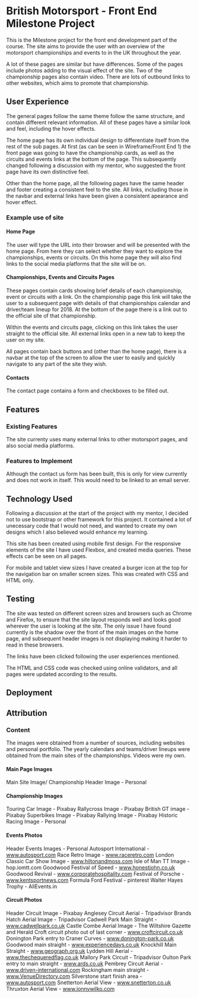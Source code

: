 # British Motorsport - Front End Milestone Project

This is the Milestone project for the front end development part of the course. The site aims to provide the user with an overview of the motorsport championships and events to in the UK throughout the year.

A lot of these pages are similar but have differences. Some of the pages include photos adding to the visual effect of the site. Two of the championship pages also contain video. There are lots of outbound links to other websites, which aims to promote that championship.

## User Experience

The general pages follow the same theme follow the same structure, and contain different relevant information. All of these pages have a similar look and feel, including the hover effects.

The home page has its own individual design to differentiate itself from the rest of the sub pages. At first (as can be seen in Wireframe/Front End 1) the front page was going to have the championship cards, as well as the circuits and events links at the bottom of the page. This subsequently changed following a discussion with my mentor, who suggested the front page have its own distinctive feel. 

Other than the home page, all the following pages have the same header and footer creating a consistent feel to the site. All links, including those in the navbar and external links have been given a consistent apearance and hover effect.

### Example use of site
#### Home Page
The user will type the URL into their browser and will be presented with the home page. From here they can select whether they want to explore the championships, events or circuits. On this home page they will also find links to the social media platforms that the site will be on. 

#### Championships, Events and Circuits Pages
These pages contain cards showing brief details of each championship, event or circuits with a link. On the championship page this link will take the user to a subsequent page with details of that championships calendar and driver/team lineup for 2018. At the bottom of the page there is a link out to the official site of that championship.

Within the events and circuits page, clicking on this link takes the user straight to the official site. All external links open in a new tab to keep the user on my site.

All pages contain back buttons and (other than the home page), there is a navbar at the top of the screen to allow the user to easily and quickly navigate to any part of the site they wish.

#### Contacts
The contact page contains a form and checkboxes to be filled out.

## Features
### Existing Features
The site currenty uses many external links to other motorsport pages, and also social media platforms.

### Features to Implement
Although the contact us form has been built, this is only for view currently and does not work in itself. This would need to be linked to an email server.

## Technology Used
Following a discussion at the start of the project with my mentor, I decided not to use bootstrap or other framework for this project. It contained a lot of unecessary code that I would not need, and wanted to create my own designs which I also believed would enhance my learning.

This site has been created using mobile first design. For the responsive elements of the site I have used Flexbox, and created media queries. These effects can be seen on all pages.

For mobile and tablet view sizes I have created a burger icon at the top for the navigation bar on smaller screen sizes. This was created with CSS and HTML only. 

## Testing
The site was tested on different screen sizes and browsers such as Chrome and Firefox, to ensure that the site layout responds well and looks good wherever the user is looking at the site. The only issue I have found currently is the shadow over the front of the main images on the home page, and subsequent header images is not displaying making it harder to read in these browsers.

The links have been clicked following the user experiences mentioned.

The HTML and CSS code was checked using online validators, and all pages were updated according to the results. 

## Deployment

## Attribution
### Content
The images were obtained from a number of sources, including websites and personal portfolio. The yearly calendars and teams/driver lineups were obtained from the main sites of the championships. Videos were my own.

#### Main Page Images
Main Site Image/ Championship Header Image - Personal

#### Championship Images
Touring Car Image - Pixabay
Rallycross Image - Pixabay
British GT image - Pixabay
Superbikes Image - Pixabay
Rallying Image - Pixabay
Historic Racing Image - Personal

#### Events Photos
Header Events Images - Personal
Autosport International - www.autosport.com
Race Retro Image - www.raceretro.com
London Classic Car Show Image - www.hiltonandmoss.com
Isle of Man TT Image - hop.iomtt.com
Goodwood Festival of Speed - www.honestjohn.co.uk
Goodwood Revival - www.corporatehospitality.com
Festival of Porsche - www.kentsportnews.com
Formula Ford Festival - pinterest
Walter Hayes Trophy - AllEvents.in

#### Circuit Photos
Header Circuit Image - Pixabay
Anglesey Circuit Aerial - Tripadvisor
Brands Hatch Aerial Image - Tripadvisor
Cadwell Park Main Straight - www.cadwellpark.co.uk
Castle Combe Aerial Image - The Wiltshire Gazette and Herald
Croft circuit photo out of last corner - www.croftcircuit.co.uk
Donington Park entry to Craner Curves - www.donington-park.co.uk
Goodwood main straight - www.experiencedays.co.uk
Knockhill Main Straight - www.geograph.org.uk
Lydden Hill Aerial - www.thechequeredflag.co.uk
Mallory Park Circuit - Tripadvisor
Oulton Park entry to main straight - www.ards.co.uk
Pembrey Circuit Aerial - www.driven-international.com
Rockingham main straight - www.VenueDirectory.com
Silverstone start finish area - www.autosport.com
Snetterton Aerial View - www.snetterton.co.uk
Thruxton Aerial View - www.jonnywilko.com






